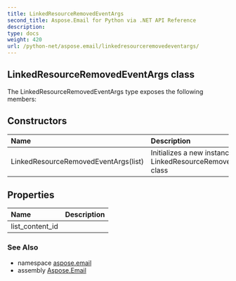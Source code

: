 ```yaml
---
title: LinkedResourceRemovedEventArgs
second_title: Aspose.Email for Python via .NET API Reference
description: 
type: docs
weight: 420
url: /python-net/aspose.email/linkedresourceremovedeventargs/
---
```


## LinkedResourceRemovedEventArgs class



The LinkedResourceRemovedEventArgs type exposes the following members:
## Constructors
| Name | Description |
| :- | :- |
|LinkedResourceRemovedEventArgs(list)|Initializes a new instance of the LinkedResourceRemovedEventArgs class|
## Properties
| Name | Description |
| :- | :- |
|list_content_id|  |

### See Also

* namespace [aspose.email](/email/python-net/aspose.email/)
* assembly [Aspose.Email](/email/python-net/)


